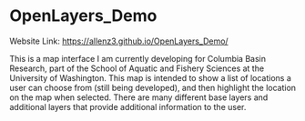 # OpenLayers_Demo

Website Link: https://allenz3.github.io/OpenLayers_Demo/

This is a map interface I am currently developing for Columbia Basin Research, part of the School of Aquatic and Fishery Sciences at the University of Washington. This map is intended to show a list of locations a user can choose from (still being developed), and then highlight the location on the map when selected. There are many different base layers and additional layers that provide additional information to the user.
